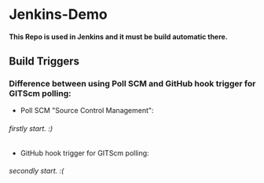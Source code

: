# Jenkins-Demo

#### This Repo is used in Jenkins and it must be build automatic there.
## Build Triggers
### Difference between using Poll SCM and GitHub hook trigger for GITScm polling:
* Poll SCM "Source Control Management":
 ###### firstly start. :)
* GitHub hook trigger for GITScm polling:
 ###### secondly start. :(

